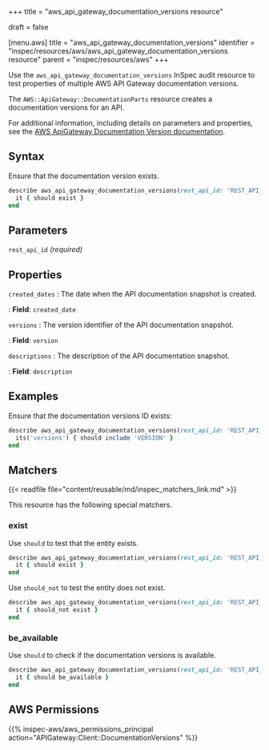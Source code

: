 +++
title = "aws_api_gateway_documentation_versions resource"

draft = false


[menu.aws]
title = "aws_api_gateway_documentation_versions"
identifier = "inspec/resources/aws/aws_api_gateway_documentation_versions resource"
parent = "inspec/resources/aws"
+++

Use the `aws_api_gateway_documentation_versions` InSpec audit resource to test properties of multiple AWS API Gateway documentation versions.

The `AWS::ApiGateway::DocumentationParts` resource creates a documentation versions for an API.

For additional information, including details on parameters and properties, see the [AWS ApiGateway Documentation Version documentation](https://docs.aws.amazon.com/AWSCloudFormation/latest/UserGuide/aws-resource-apigateway-documentationversion.html).

## Syntax

Ensure that the documentation version exists.

```ruby
describe aws_api_gateway_documentation_versions(rest_api_id: 'REST_API_ID') do
  it { should exist }
end
```

## Parameters

`rest_api_id` _(required)_

## Properties

`created_dates`
: The date when the API documentation snapshot is created.

: **Field**: `created_date`

`versions`
: The version identifier of the API documentation snapshot.

: **Field**: `version`

`descriptions`
: The description of the API documentation snapshot.

: **Field**: `description`

## Examples

Ensure that the documentation versions ID exists:

```ruby
describe aws_api_gateway_documentation_versions(rest_api_id: 'REST_API_ID') do
  its('versions') { should include 'VERSION' }
end
```

## Matchers

{{< readfile file="content/reusable/md/inspec_matchers_link.md" >}}

This resource has the following special matchers.

### exist

Use `should` to test that the entity exists.

```ruby
describe aws_api_gateway_documentation_versions(rest_api_id: 'REST_API_ID') do
  it { should exist }
end
```

Use `should_not` to test the entity does not exist.

```ruby
describe aws_api_gateway_documentation_versions(rest_api_id: 'REST_API_ID') do
  it { should_not exist }
end
```

### be_available

Use `should` to check if the documentation versions is available.

```ruby
describe aws_api_gateway_documentation_versions(rest_api_id: 'REST_API_ID') do
  it { should be_available }
end
```

## AWS Permissions

{{% inspec-aws/aws_permissions_principal action="APIGateway:Client::DocumentationVersions" %}}
